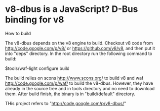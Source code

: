 v8-dbus is a JavaScript? D-Bus binding for v8
===

How to build

The v8-dbus depends on the v8 engine to build. Checkout v8 code from http://code.google.com/p/v8/ or https://github.com/v8/v8, and then put it into "deps" directory. In the root directory run the following command to build:

  $tools/waf-light configure build

The build relies on scons http://www.scons.org/ to build v8 and waf http://code.google.com/p/waf/ to build the v8-dbus. However, they have already in the source tree and in tools directory and no need to download them. After build finish, the binary is in "build/default" directory.

THis project refers to "http://code.google.com/p/v8-dbus/"
